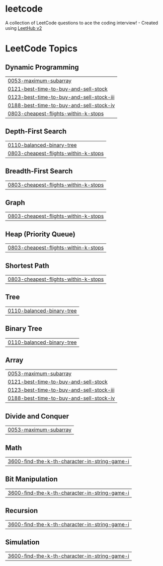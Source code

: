 # leetcode
A collection of LeetCode questions to ace the coding interview! - Created using [LeetHub v2](https://github.com/arunbhardwaj/LeetHub-2.0)

<!---LeetCode Topics Start-->
# LeetCode Topics
## Dynamic Programming
|  |
| ------- |
| [0053-maximum-subarray](https://github.com/loopLearner/leetcode/tree/master/0053-maximum-subarray) |
| [0121-best-time-to-buy-and-sell-stock](https://github.com/loopLearner/leetcode/tree/master/0121-best-time-to-buy-and-sell-stock) |
| [0123-best-time-to-buy-and-sell-stock-iii](https://github.com/loopLearner/leetcode/tree/master/0123-best-time-to-buy-and-sell-stock-iii) |
| [0188-best-time-to-buy-and-sell-stock-iv](https://github.com/loopLearner/leetcode/tree/master/0188-best-time-to-buy-and-sell-stock-iv) |
| [0803-cheapest-flights-within-k-stops](https://github.com/loopLearner/leetcode/tree/master/0803-cheapest-flights-within-k-stops) |
## Depth-First Search
|  |
| ------- |
| [0110-balanced-binary-tree](https://github.com/loopLearner/leetcode/tree/master/0110-balanced-binary-tree) |
| [0803-cheapest-flights-within-k-stops](https://github.com/loopLearner/leetcode/tree/master/0803-cheapest-flights-within-k-stops) |
## Breadth-First Search
|  |
| ------- |
| [0803-cheapest-flights-within-k-stops](https://github.com/loopLearner/leetcode/tree/master/0803-cheapest-flights-within-k-stops) |
## Graph
|  |
| ------- |
| [0803-cheapest-flights-within-k-stops](https://github.com/loopLearner/leetcode/tree/master/0803-cheapest-flights-within-k-stops) |
## Heap (Priority Queue)
|  |
| ------- |
| [0803-cheapest-flights-within-k-stops](https://github.com/loopLearner/leetcode/tree/master/0803-cheapest-flights-within-k-stops) |
## Shortest Path
|  |
| ------- |
| [0803-cheapest-flights-within-k-stops](https://github.com/loopLearner/leetcode/tree/master/0803-cheapest-flights-within-k-stops) |
## Tree
|  |
| ------- |
| [0110-balanced-binary-tree](https://github.com/loopLearner/leetcode/tree/master/0110-balanced-binary-tree) |
## Binary Tree
|  |
| ------- |
| [0110-balanced-binary-tree](https://github.com/loopLearner/leetcode/tree/master/0110-balanced-binary-tree) |
## Array
|  |
| ------- |
| [0053-maximum-subarray](https://github.com/loopLearner/leetcode/tree/master/0053-maximum-subarray) |
| [0121-best-time-to-buy-and-sell-stock](https://github.com/loopLearner/leetcode/tree/master/0121-best-time-to-buy-and-sell-stock) |
| [0123-best-time-to-buy-and-sell-stock-iii](https://github.com/loopLearner/leetcode/tree/master/0123-best-time-to-buy-and-sell-stock-iii) |
| [0188-best-time-to-buy-and-sell-stock-iv](https://github.com/loopLearner/leetcode/tree/master/0188-best-time-to-buy-and-sell-stock-iv) |
## Divide and Conquer
|  |
| ------- |
| [0053-maximum-subarray](https://github.com/loopLearner/leetcode/tree/master/0053-maximum-subarray) |
## Math
|  |
| ------- |
| [3600-find-the-k-th-character-in-string-game-i](https://github.com/loopLearner/leetcode/tree/master/3600-find-the-k-th-character-in-string-game-i) |
## Bit Manipulation
|  |
| ------- |
| [3600-find-the-k-th-character-in-string-game-i](https://github.com/loopLearner/leetcode/tree/master/3600-find-the-k-th-character-in-string-game-i) |
## Recursion
|  |
| ------- |
| [3600-find-the-k-th-character-in-string-game-i](https://github.com/loopLearner/leetcode/tree/master/3600-find-the-k-th-character-in-string-game-i) |
## Simulation
|  |
| ------- |
| [3600-find-the-k-th-character-in-string-game-i](https://github.com/loopLearner/leetcode/tree/master/3600-find-the-k-th-character-in-string-game-i) |
<!---LeetCode Topics End-->